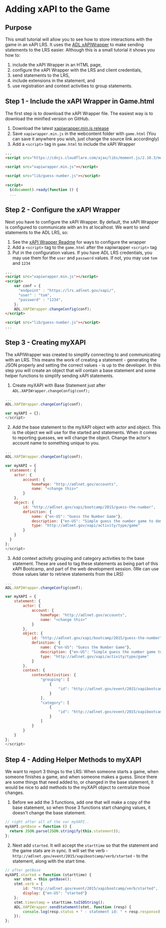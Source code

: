 # Adding xAPI to the Game

## Purpose
This small tutorial will allow you to see how to store interactions with 
the game in an xAPI LRS. It uses the [ADL xAPIWrapper](https://github.com/adlnet/xAPIWrapper) to make sending statements to the 
LRS easier. Although this is a small tutorial it shows you how to:  
  1.  include the xAPI Wrapper in an HTML page,  
  2.  configure the xAPI Wrapper with the LRS and client credentials,  
  3.  send statements to the LRS,  
  4.  include extensions in the statement, and  
  5.  use registration and context activities to group statements.

## Step 1 - Include the xAPI Wrapper in Game.html  
The first step is to download the xAPI Wrapper file. The easiest way is to download the minified version on GitHub.  
  1.  Download the latest [xapiwrapper.min.js release](https://github.com/adlnet/xAPIWrapper/releases/tag/v1.5.0)
  2.  Save `xapiwrapper.min.js` in the webcontent folder with `game.html` (You can save it anywhere you wish, just change the source link accordingly)
  3.  Add a `<script>` tag in `game.html` to include the xAPI Wrapper
  ``` html
  ...
  <script src="https://cdnjs.cloudflare.com/ajax/libs/moment.js/2.10.3/moment.min.js"></script>
  
  <script src="xapiwrapper.min.js"></script>
    
  <script src="lib/guess-number.js"></script>
    
  <script>
    $(document).ready(function () {
    ...  
  ```
  
## Step 2 - Configure the xAPI Wrapper  
Next you have to configure the xAPI Wrapper. By default, the xAPI Wrapper is configured to communicate with an lrs at localhost. We want to send statements to the ADL LRS, so:  
  1.  See the [xAPI Wrapper Readme](https://github.com/adlnet/xAPIWrapper/blob/master/README.md#configuration) for ways to configure the wrapper
  2.  Add a `<script>` tag to the `game.html` after the xapiwrapper `<script>` tag
  3.  Put in the configuration values. If you have ADL LRS credentials, you may use them for the `user` and `password` values. If not, you may use `tom` and `1234`  
  ``` html
  ...
  <script src="xapiwrapper.min.js"></script>
  <script>
      var conf = {
        "endpoint" : "https://lrs.adlnet.gov/xapi/",
        "user" : "tom",
        "password" : "1234",
      };
      ADL.XAPIWrapper.changeConfig(conf);
  </script> 
  
  <script src="lib/guess-number.js"></script>
  ...  
  ```  
  
## Step 3 - Creating myXAPI
The xAPIWrapper was created to simplify connecting to and communicating with an LRS. This means the work of creating a 
statement - generating the JSON properly and setting the correct values - is up to the developer. In this step you will 
create an object that will contain a base statement and some helper functions to simplify sending xAPI statements.

  1. Create myXAPI with Base Statement just after `ADL.XAPIWrapper.changeConfig(conf);`  
  ``` javascript
  ...
  ADL.XAPIWrapper.changeConfig(conf);
  
  var myXAPI = {};
  </script>
  ```  
  
  2. Add the base statement to the myXAPI object with actor and object. This is the object we will use for the started and 
  statements. When it comes to reporting guesses, we will change the object. Change the actor's account name to something 
  unique to you.
  ``` javascript
  ...
  ADL.XAPIWrapper.changeConfig(conf);
  
  var myXAPI = {
    statement: {
      actor: { 
          account: { 
              homePage: "http://adlnet.gov/accounts", 
              name: "<change this>" 
          } 
      },
      object: { 
          id: "http://adlnet.gov/xapi/bootcamp/2015/guess-the-number",
          definition: {
              name: {"en-US": "Guess the Number Game"},
              description: {"en-US": "Simple guess the number game to demonstrate xAPI"},
              type: "http://adlnet.gov/xapi/activity/type/game"
          }
      }
    }
  };
  </script>
  ``` 
  
  3. Add context activity grouping and category activities to the base statement. These are used to tag these statements 
  as being part of this xAPI Bootcamp, and part of the web development session. (We can use those values later to retrieve 
  statements from the LRS)  
  ``` javascript
  ...
  ADL.XAPIWrapper.changeConfig(conf);
  
  var myXAPI = {
      statement: {
          actor: { 
              account: { 
                  homePage: "http://adlnet.gov/accounts", 
                  name: "<change this>" 
              } 
          },
          object: { 
              id: "http://adlnet.gov/xapi/bootcamp/2015/guess-the-number",
              definition: {
                  name: {"en-US": "Guess the Number Game"},
                  description: {"en-US": "Simple guess the number game to demonstrate xAPI"},
                  type: "http://adlnet.gov/xapi/activity/type/game"
              }
          },
          context: {
              contextActivities: {
                  "grouping": [
                      {
                          "id": "http://adlnet.gov/event/2015/xapibootcamp/dev/web"
                      }
                  ],
                  "category": [
                      {
                          "id": "http://adlnet.gov/event/2015/xapibootcamp"
                      }
                  ]
              }
          }
      }
  };
  </script>
  ```

## Step 4 - Adding Helper Methods to myXAPI
We want to report 3 things to the LRS: When someone starts a game, when someone finishes a game, and when someone makes 
a guess. Since there are some things that need added to, or changed in the base statement, it would be nice to add methods 
to the myXAPI object to centralize those changes.  
  1.  Before we add the 3 functions, add one that will make a copy of the base statement, so when those 3 functions 
  start changing values, it doesn't change the base statement.
  ``` javascript
  // right after all of the var myXAPI..
  myXAPI.getBase = function () {
    return JSON.parse(JSON.stringify(this.statement));
  };
  ```  
  2.  Next add `started`. It will accept the `starttime` so that the statement and the game stats are in sync. It will set the 
  verb - `http://adlnet.gov/event/2015/xapibootcamp/verb/started` - to the statement, along with the start time.
  ``` javascript
  // after getBase
  myXAPI.started = function (starttime) {
      var stmt = this.getBase();
      stmt.verb = {
          id: "http://adlnet.gov/event/2015/xapibootcamp/verb/started",
          display: {"en-US": "started"}
      };
      stmt.timestamp = starttime.toISOString();
      ADL.XAPIWrapper.sendStatement(stmt, function (resp) {
          console.log(resp.status + " - statement id: " + resp.response);
      });
  };
  ```
